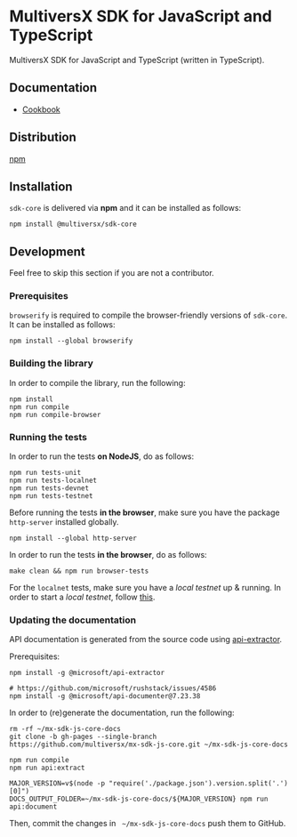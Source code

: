 # MultiversX SDK for JavaScript and TypeScript

MultiversX SDK for JavaScript and TypeScript (written in TypeScript).

## Documentation

- [Cookbook](https://docs.multiversx.com/sdk-and-tools/sdk-js/sdk-js-cookbook/)

## Distribution

[npm](https://www.npmjs.com/package/@multiversx/sdk-core)

## Installation

`sdk-core` is delivered via **npm** and it can be installed as follows:

```
npm install @multiversx/sdk-core
```

## Development

Feel free to skip this section if you are not a contributor.

### Prerequisites

`browserify` is required to compile the browser-friendly versions of `sdk-core`. It can be installed as follows:

```
npm install --global browserify
```

### Building the library

In order to compile the library, run the following:

```
npm install
npm run compile
npm run compile-browser
```

### Running the tests

In order to run the tests **on NodeJS**, do as follows:

```
npm run tests-unit
npm run tests-localnet
npm run tests-devnet
npm run tests-testnet
```

Before running the tests **in the browser**, make sure you have the package `http-server` installed globally.

```
npm install --global http-server
```

In order to run the tests **in the browser**, do as follows:

```
make clean && npm run browser-tests
```

For the `localnet` tests, make sure you have a _local testnet_ up & running. In order to start a _local testnet_, follow [this](https://docs.multiversx.com/developers/setup-local-testnet/).

### Updating the documentation

API documentation is generated from the source code using [api-extractor](https://api-extractor.com).

Prerequisites:

```
npm install -g @microsoft/api-extractor

# https://github.com/microsoft/rushstack/issues/4586
npm install -g @microsoft/api-documenter@7.23.38
```

In order to (re)generate the documentation, run the following:

```
rm -rf ~/mx-sdk-js-core-docs
git clone -b gh-pages --single-branch https://github.com/multiversx/mx-sdk-js-core.git ~/mx-sdk-js-core-docs

npm run compile
npm run api:extract

MAJOR_VERSION=v$(node -p "require('./package.json').version.split('.')[0]")
DOCS_OUTPUT_FOLDER=~/mx-sdk-js-core-docs/${MAJOR_VERSION} npm run api:document
```

Then, commit the changes in ` ~/mx-sdk-js-core-docs` push them to GitHub.
